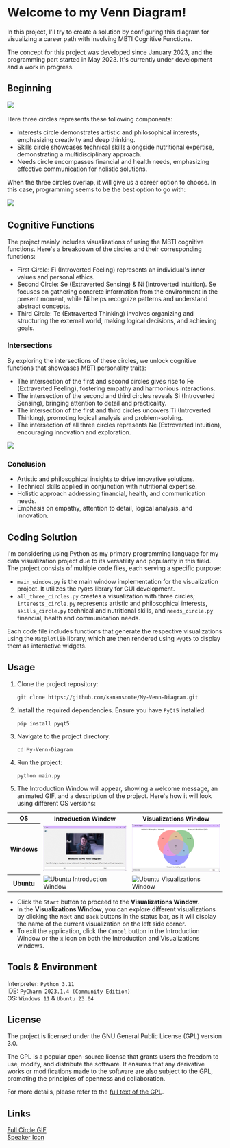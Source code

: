# Welcome to my Venn Diagram!

In this project, I'll try to create a solution by configuring this diagram for visualizing a career path with involving MBTI Cognitive Functions.

The concept for this project was developed since January 2023, and the programming part started in May 2023. It's currently under development and a work in progress. 

## Beginning

<img src="https://drive.google.com/uc?id=13WAcEf5QYzXnc5GwF26zYOI3BmL2MoGx" />

Here three circles represents these following components:

- Interests circle demonstrates artistic and philosophical interests, emphasizing creativity and deep thinking.
- Skills circle showcases technical skills alongside nutritional expertise, demonstrating a multidisciplinary approach.
- Needs circle encompasses financial and health needs, emphasizing effective communication for holistic solutions.

When the three circles overlap, it will give us a career option to choose. In this case, programming seems to be the best option to go with:

<img src="https://drive.google.com/uc?id=1vO_VJrk41y9Iz2JZS0Uy3w-sVCoe1Jzi" />

## Cognitive Functions

The project mainly includes visualizations of using the MBTI cognitive functions. Here's a breakdown of the circles and their corresponding functions:

- First Circle: Fi (Introverted Feeling) represents an individual's inner values and personal ethics.
- Second Circle: Se (Extraverted Sensing) & Ni (Introverted Intuition). Se focuses on gathering concrete information from the environment in the present moment, while Ni helps recognize patterns and understand abstract concepts.
- Third Circle: Te (Extraverted Thinking) involves organizing and structuring the external world, making logical decisions, and achieving goals.

### Intersections

By exploring the intersections of these circles, we unlock cognitive functions that showcases MBTI personality traits:

- The intersection of the first and second circles gives rise to Fe (Extraverted Feeling), fostering empathy and harmonious interactions.
- The intersection of the second and third circles reveals Si (Introverted Sensing), bringing attention to detail and practicality.
- The intersection of the first and third circles uncovers Ti (Introverted Thinking), promoting logical analysis and problem-solving.
- The intersection of all three circles represents Ne (Extroverted Intuition), encouraging innovation and exploration.

<img src="https://drive.google.com/uc?id=1Y3RqKam8MWtvyzxP_ppNMba_LvNfosr4" />

### Conclusion

- Artistic and philosophical insights to drive innovative solutions.
- Technical skills applied in conjunction with nutritional expertise.
- Holistic approach addressing financial, health, and communication needs.
- Emphasis on empathy, attention to detail, logical analysis, and innovation.

## Coding Solution

I'm considering using Python as my primary programming language for my data visualization project due to its versatility and popularity in this field. The project consists of multiple code files, each serving a specific purpose:

- `main_window.py` is the main window implementation for the visualization project. It utilizes the `PyQt5` library for GUI development.
- `all_three_circles.py` creates a visualization with three circles; `interests_circle.py` represents artistic and philosophical interests, `skills_circle.py` technical and nutritional skills, and `needs_circle.py` financial, health and communication needs.

Each code file includes functions that generate the respective visualizations using the `Matplotlib` library, which are then rendered using `PyQt5` to display them as interactive widgets.

## Usage

1. Clone the project repository:
    ```
    git clone https://github.com/kanansnote/My-Venn-Diagram.git
    ```

2. Install the required dependencies. Ensure you have `PyQt5` installed:
   ```
   pip install pyqt5
   ```
3. Navigate to the project directory:
   ```
   cd My-Venn-Diagram
   ```
4. Run the project:
   ```
   python main.py
   ```
   
5. The Introduction Window will appear, showing a welcome message, an animated GIF, and a description of the project. Here's how it will look using different OS versions:

<table>
   <tr>
    <th>OS</th>
    <th>Introduction Window</th>
    <th>Visualizations Window</th>
   </tr>
   <tr>
    <th>Windows</th>
    <td><img src="./windows_introduction_window.gif" alt="Introduction Window"></td>
    <td><img src="./windows_visualizations_window.gif" alt="Visualizations Window"></td>
   </tr>
   <tr>
    <th>Ubuntu</th>
    <td><img src="./ubuntu_introduction_window.gif" alt="Ubuntu Introduction Window"></td>
    <td><img src="./ubuntu_visualizations_window.gif" alt="Ubuntu Visualizations Window"></td>
   </tr>
</table>

- Click the `Start` button to proceed to the **Visualizations Window**. 
- In the **Visualizations Window**, you can explore different visualizations by clicking the `Next` and `Back` buttons in the status bar, as it will display the name of the current visualization on the left side corner. 
- To exit the application, click the `Cancel` button in the Introduction Window or the `x` icon on both the Introduction and Visualizations windows.

## Tools & Environment
Interpreter: `Python 3.11`\
IDE: `PyCharm 2023.1.4 (Community Edition)`\
OS: `Windows 11` & `Ubuntu 23.04`

## License

The project is licensed under the GNU General Public License (GPL) version 3.0.

The GPL is a popular open-source license that grants users the freedom to use, modify, and distribute the software. It ensures that any derivative works or modifications made to the software are also subject to the GPL, promoting the principles of openness and collaboration.

For more details, please refer to the [full text of the GPL](https://github.com/kanansnote/My-Venn-Diagram/blob/main/LICENSE).

## Links
<div class="tenor-gif-embed" data-postid="4749604" data-share-method="host" data-aspect-ratio="1.78195" data-width="100%">
    <a href="https://tenor.com/view/full-circle-olanrogers-youtube-gif-4749604">Full Circle GIF</a>
      <br>
    <a href="https://icon-icons.com/icon/speaker-sound-volume/54138">Speaker Icon</a>
</div>